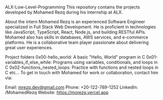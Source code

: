 ALX-Low-Level-Programming
This repository contains the projects developed by Mohamed Rezq during his internship at ALX.

About the intern
Mohamed Rezq is an experienced Software Engineer specialized in Full Stack Web Development. He is proficient in technologies like JavaScript, TypeScript, React, Node.js, and building RESTful APIs. Mohamed also has skills in databases, AWS services, and e-commerce platforms. He is a collaborative team player passionate about delivering great user experiences.

Project folders
0x00-hello_world: A basic "Hello, World" program in C
0x01-variables_if_else_while: Programs using variables, conditionals, and loops in C
0x02-functions_nested_loops: Practice with functions and nested loops in C
etc...
To get in touch with Mohamed for work or collaboration, contact him via:

Email: mrezq.dev@gmail.com
Phone: +20-122-789-1252
LinkedIn: /MohamedRezq
Website: https://morezq.vercel.app
